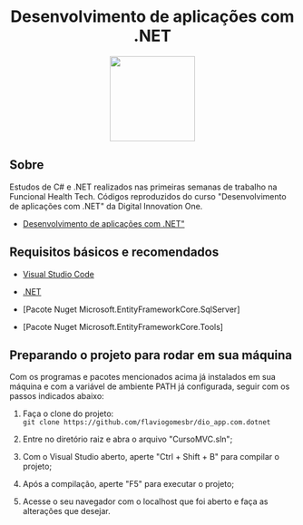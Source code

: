 <div align="center">
    <h1>Desenvolvimento de aplicações com .NET</h1>
    <img width=150 src='https://hermes.digitalinnovation.one/site/images/cover_dio.jpg'>
</div>


## Sobre 

Estudos de C# e .NET realizados nas primeiras semanas de trabalho na Funcional Health Tech. Códigos reproduzidos do curso "Desenvolvimento de aplicações com .NET" da Digital Innovation One.
- [Desenvolvimento de aplicações com .NET"](https://web.digitalinnovation.one/course/desenvolvimento-de-aplicacoes-com-net/learning/360146c5-ab67-49cb-be3d-022713591f9d/?back=/browse)


## Requisitos básicos e recomendados
- [Visual Studio Code](https://code.visualstudio.com/) <br>

- [.NET](https://dotnet.microsoft.com/download) <br>

- [Pacote Nuget Microsoft.EntityFrameworkCore.SqlServer] <br>

- [Pacote Nuget  Microsoft.EntityFrameworkCore.Tools] <br>

  
## Preparando o projeto para rodar em sua máquina

Com os programas e pacotes mencionados acima já instalados em sua máquina e com a variável de ambiente PATH já configurada, seguir com os passos indicados abaixo:

1. Faça o clone do projeto: <br>
    ```git clone https://github.com/flaviogomesbr/dio_app.com.dotnet```

2. Entre no diretório raiz e abra o arquivo "CursoMVC.sln"; <br>

3. Com o Visual Studio aberto, aperte "Ctrl + Shift + B" para compilar o projeto; <br>

4. Após a compilação, aperte "F5" para executar o projeto;  <br>

5. Acesse o seu navegador com o localhost que foi aberto e faça as alterações que desejar. <br>
